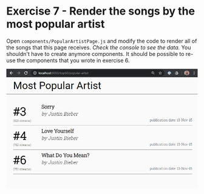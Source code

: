 # Exercise 7 - Render the songs by the most popular artist

Open `components/PopularArtistPage.js` and modify the code to render all of the songs that this page receives. _Check the console to see the data._ You shouldn't have to create anymore components. It should be possible to re-use the components that you wrote in exercise 6.

![ex8 complete](../__lecture/assets/top50_8.png)
